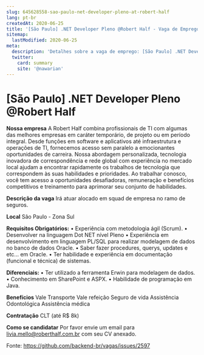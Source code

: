 ```yaml
---
slug: 645628558-sao-paulo-net-developer-pleno-at-robert-half
lang: pt-br
createdAt: 2020-06-25
title: '[São Paulo] .NET Developer Pleno @Robert Half - Vaga de Emprego'
sitemap:
  lastModified: 2020-06-25
meta:
  description: 'Detalhes sobre a vaga de emprego: [São Paulo] .NET Developer Pleno @Robert Half'
  twitter:
    card: summary
    site: '@nawarian'
---
```


# [São Paulo] .NET Developer Pleno @Robert Half

**Nossa empresa**
A Robert Half combina profissionais de TI com algumas das melhores empresas em caráter temporário, de projeto ou em período integral. Desde funções em software e aplicativos até infraestrutura e operações de TI, fornecemos acesso sem paralelo a emocionantes oportunidades de carreira. Nossa abordagem personalizada, tecnologia inovadora de correspondência e rede global com experiência no mercado local ajudam a encontrar rapidamente os trabalhos de tecnologia que correspondem às suas habilidades e prioridades. Ao trabalhar conosco, você tem acesso a oportunidades desafiadoras, remuneração e benefícios competitivos e treinamento para aprimorar seu conjunto de habilidades.

**Descrição da vaga**
Irá atuar alocado em squad de empresa no ramo de seguros.

**Local**
São Paulo - Zona Sul

**Requisitos Obrigatórios:**
• Experiência com metodologia ágil (Scrum).
• Desenvolver na linguagem Dot NET nível Pleno
• Experiência em desenvolvimento em linguagem PL/SQL para realizar modelagem de dados no banco de dados Oracle.
• Saber fazer procedures, querys, updates e etc... em Oracle.
• Ter habilidade e experiência em documentação (funcional e técnica) de sistemas.

**Diferenciais:**
• Ter utilizado a ferramenta Erwin para modelagem de dados.
• Conhecimento em SharePoint e ASPX.
• Habilidade de programação em Java.

**Benefícios**
Vale Transporte
Vale refeição
Seguro de vida
Assistência Odontológica
Assistência médica

**Contratação**
CLT (até R$ 8k)

**Como se candidatar**
Por favor envie um email para livia.mello@roberthalf.com.br com seu CV anexado.


Fonte: https://github.com/backend-br/vagas/issues/2597